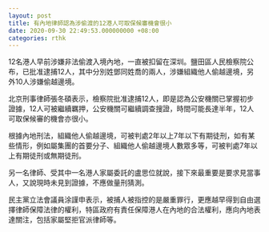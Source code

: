 ```yaml
---
layout: post
title: 有內地律師認為涉偷渡的12港人可取保候審機會很小
date: 2020-09-30 22:49:53.000000000 +08:00
categories: rthk
---
```


12名港人早前涉嫌非法偷渡入境內地，一直被扣留在深圳。鹽田區人民檢察院公布，已批准逮捕12人，其中分別姓鄧同姓喬的兩人，涉嫌組織他人偷越邊境，另外10人涉嫌偷越邊境。

北京刑事律師張冬碩表示，檢察院批准逮捕12人，即是認為公安機關已掌握初步證據，12人可被繼續羈押，公安機關可繼續調查搜證，時間可能長達半年，12人可取保候審的機會亦很小。

根據內地刑法，組織他人偷越邊境，可被判處2年以上7年以下有期徒刑，如有某些情形，例如屬集團的首要分子、組織他人偷越邊境人數眾多等，可被判處7年以上有期徒刑或無期徒刑。

另一名律師、受其中一名港人家屬委託的盧思位就說，接下來最重要是要求見當事人，又說現時未見到證據，不應做量刑猜測。

民主黨立法會議員涂謹申表示，被捕人被指控的是嚴重罪行，更應越早得到自由選擇律師保障法律的權利，特區政府有責任保障港人在內地的合法權利，應向內地表達關注，包括家屬堅拒官派律師等。
